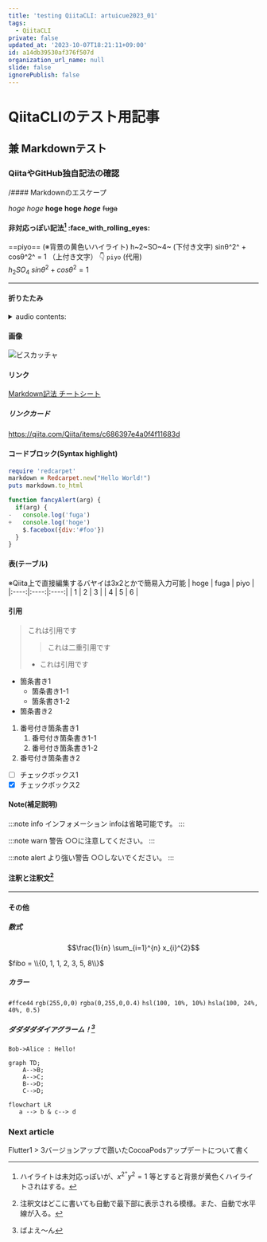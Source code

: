 ```yaml
---
title: 'testing QiitaCLI: artuicue2023_01'
tags:
  - QiitaCLI
private: false
updated_at: '2023-10-07T18:21:11+09:00'
id: a14db39530af376f507d
organization_url_name: null
slide: false
ignorePublish: false
---
```

# QiitaCLIのテスト用記事

## 兼 Markdownテスト

### QiitaやGitHub独自記法の確認

/#### Markdownのエスケープ

*hoge* _hoge_ **hoge** __hoge__ ***hoge***
~~fuga~~

#### 非対応っぽい記法[^1] :face_with_rolling_eyes:
==piyo== (※背景の黄色いハイライト)
h~2~SO~4~ (下付き文字)
sinθ^2^ + cosθ^2^ = 1 （上付き文字）
👇
`piyo` (代用)  
$h_2SO_4$
$sinθ^2 + cosθ^2 = 1$

---
#### 折りたたみ
<details>
<summary>audio contents:</summary>
  
- [ゆるコンピュータ科学ラジオ](https://www.youtube.com/@yurucom)
- [ひまじんプログラマーの週末エンジニアリングレッスン](https://open.spotify.com/show/2uv9mONog0nr9q5YJJsvIt?si=e79fc99f3ecd4b8f)
- [エンジニアストーリー by Qiita](https://pitpa.jp/playlist/engineerstory)
- [PIVOT Growth Drivers](https://open.spotify.com/episode/4XoYSjNDuDrM8EMC1RqbPo)
</details>

#### 画像
![ビスカッチャ](https://livedoor.sp.blogimg.jp/karapaia_zaeega/imgs/c/6/c6fd2293.jpg "とろ〜ん")

#### リンク
[Markdown記法 チートシート](https://qiita.com/Qiita/items/c686397e4a0f4f11683d "Qiita Markdown")

##### リンクカード

https://qiita.com/Qiita/items/c686397e4a0f4f11683d

#### コードブロック(Syntax highlight)

```ruby:qiita.rb
require 'redcarpet'
markdown = Redcarpet.new("Hello World!")
puts markdown.to_html
```

```diff_javascript:hogefuga.js
function fancyAlert(arg) {
  if(arg) {
-   console.log('fuga')
+   console.log('hoge')
    $.facebox({div:'#foo'})
  }
}
```

#### 表(テーブル)
※Qiita上で直接編集するバヤイは3x2とかで簡易入力可能
| hoge | fuga | piyo |
|:----:|:----:|:----:|
|  1   |  2   |  3   |
|  4   |  5   |  6   |

#### 引用
> これは引用です
> > これは二重引用です
> * これは引用です

- 箇条書き1
  - 箇条書き1-1
  - 箇条書き1-2
- 箇条書き2

1. 番号付き箇条書き1
   1. 番号付き箇条書き1-1
   2. 番号付き箇条書き1-2
3. 番号付き箇条書き2

- [ ] チェックボックス1
- [x] チェックボックス2

#### Note(補足説明)

:::note info
インフォメーション
infoは省略可能です。
:::

:::note warn
警告
○○に注意してください。
:::

:::note alert
より強い警告
○○しないでください。
:::

#### 注釈と注釈文[^2]

---
#### その他
##### 数式
```math
\frac{1}{n} \sum_{i=1}^{n} x_{i}^{2}
```

$fibo = \\{0, 1, 1, 2, 3, 5, 8\\}$

##### カラー
`#ffce44`
`rgb(255,0,0)`
`rgba(0,255,0,0.4)`
`hsl(100, 10%, 10%)`
`hsla(100, 24%, 40%, 0.5)`

##### ダダダダダイアグラーム！[^3]

```plantuml
Bob->Alice : Hello!
```
```mermaid
graph TD;
    A-->B;
    A-->C;
    B-->D;
    C-->D;
```
```mermaid
flowchart LR
   a --> b & c--> d
```
### Next article
Flutter1 > 3バージョンアップで躓いたCocoaPodsアップデートについて書く

[^1]: ハイライトは未対応っぽいが、$x^2^ + y^2 = 1$ 等とすると背景が黄色くハイライトされはする。
[^2]: 注釈文はどこに書いても自動で最下部に表示される模様。また、自動で水平線が入る。
[^3]: ばよえ〜ん
